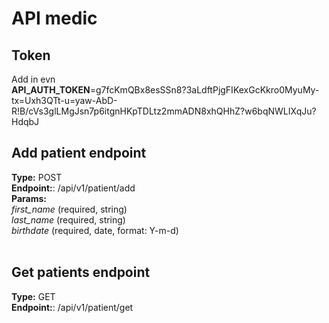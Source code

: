 # API medic

## Token
Add in evn  <br>
**API_AUTH_TOKEN**=g7fcKmQBx8esSSn8?3aLdftPjgFIKexGcKkro0MyuMy-tx=Uxh3QTt-u=yaw-AbD-R!B/cVs3glLMgJsn7p6itgnHKpTDLtz2mmADN8xhQHhZ?w6bqNWLIXqJu?HdqbJ

## Add patient endpoint
**Type:** POST <br>
**Endpoint:**: /api/v1/patient/add  <br>
**Params:** <br>
_first_name_ (required, string)<br>
_last_name_ (required, string)<br>
_birthdate_ (required, date, format: Y-m-d)<br>
 <br>


## Get patients endpoint
**Type:** GET <br>
**Endpoint:**: /api/v1/patient/get  <br>
